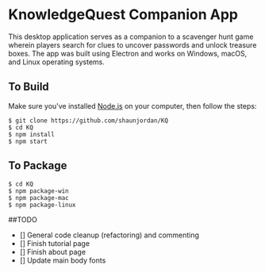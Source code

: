 # KnowledgeQuest Companion App


This desktop application serves as a companion to a scavenger hunt game wherein players search for clues to uncover passwords and unlock treasure boxes.
The app was built using Electron and works on Windows, macOS, and Linux operating systems.

## To Build

Make sure you've installed [Node.js](https://nodejs.org/en/) on your computer, then follow the steps:

```Shell
$ git clone https://github.com/shaunjordan/KQ
$ cd KQ
$ npm install
$ npm start
```
## To Package

```Shell
$ cd KQ
$ npm package-win
$ npm package-mac
$ npm package-linux
```

##TODO
- [] General code cleanup (refactoring) and commenting
- [] Finish tutorial page
- [] Finish about page
- [] Update main body fonts
